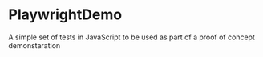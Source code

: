 # PlaywrightDemo
A simple set of tests in JavaScript to be used as part of a proof of concept demonstaration
